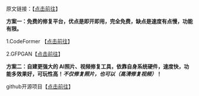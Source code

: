 原文链接：【[点击前往](https://www.freedidi.com/11907.html)】

**方案一：免费的修复平台，优点是即开即用，完全免费，缺点是速度有点慢，功能有限。**

1.CodeFormer 【[点击前往](https://huggingface.co/spaces/sczhou/CodeFormer)】

2.GFPGAN【[点击前往](https://huggingface.co/spaces/akhaliq/GFPGAN)】

**方案二：自建更强大的 AI照片、视频修复工具，依靠自身系统硬件，速度快，功能多效果好，可玩性高！_不仅修复照片，也可以（高清修复视频）_！**

github开源项目【[点击前往](https://github.com/sczhou/CodeFormer)】
